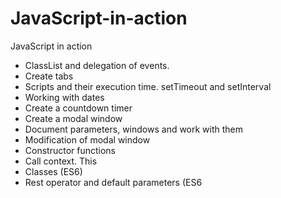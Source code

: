 # JavaScript-in-action
JavaScript in action

- ClassList and delegation of events.
- Create tabs
- Scripts and their execution time. setTimeout and setInterval
- Working with dates
- Create a countdown timer
- Create a modal window
- Document parameters, windows and work with them
- Modification of modal window
- Constructor functions
- Call context. This
- Classes (ES6)
- Rest operator and default parameters (ES6
